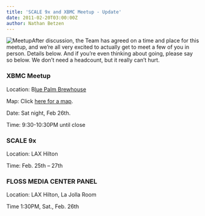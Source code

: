 ```yaml
---
title: 'SCALE 9x and XBMC Meetup - Update'
date: 2011-02-20T03:00:00Z
author: Nathan Betzen
---
```

![Meetup](https://www.joshrimer.com/wp-content/uploads/2010/07/meetup_logo_1.png "Meetup")After discussion, the Team has agreed on a time and place for this meetup, and we’re all very excited to actually get to meet a few of you in person. Details below. And if you’re even thinking about going, please say so below. We don’t need a headcount, but it really can’t hurt.

 ### XBMC Meetup

 Location: B[lue Palm Brewhouse](https://www.bluepalmsbrewhouse.com/pages/home.html "Blue Palms Brewhouse")

 Map: Click [here for a map](http://maps.google.com/maps?um=1&amp;ie=UTF-8&amp;q=blue+palm+los+angeles&amp;fb=1&amp;gl=us&amp;hq=blue+palm&amp;hnear=Los+Angeles,+CA&amp;ei=PRFjTaicJMH78AaTxs2YDA&amp;sa=X&amp;oi=local_group&amp;ct=image&amp;resnum=2&amp;ved=0CAQQtgMwAQ "Blue Palms Brewhouse Map").

 Date: Sat night, Feb 26th.

 Time: 9:30-10:30PM until close

 ### SCALE 9x

 Location: LAX Hilton

 Time: Feb. 25th – 27th

 ### FLOSS MEDIA CENTER PANEL

 Location: LAX Hilton, La Jolla Room

 Time 1:30PM, Sat., Feb. 26th

 
